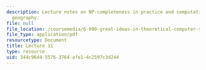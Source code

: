 ```yaml
---
description: Lecture notes on NP-completeness in practice and computational universe
  geography.
file: null
file_location: /coursemedia/6-080-great-ideas-in-theoretical-computer-science-spring-2008/344c96d455763764afe14c2597c3d244_lec11.pdf
file_type: application/pdf
resourcetype: Document
title: Lecture 11
type: resource
uid: 344c96d4-5576-3764-afe1-4c2597c3d244
---
```

